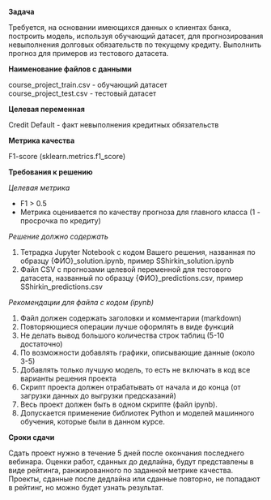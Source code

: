 **Задача**

Требуется, на основании имеющихся данных о клиентах банка, построить модель, используя обучающий датасет, для прогнозирования невыполнения долговых обязательств по текущему кредиту. Выполнить прогноз для примеров из тестового датасета.

**Наименование файлов с данными**

course_project_train.csv - обучающий датасет<br>
course_project_test.csv - тестовый датасет

**Целевая переменная**

Credit Default - факт невыполнения кредитных обязательств

**Метрика качества**

F1-score (sklearn.metrics.f1_score)

**Требования к решению**

*Целевая метрика*
* F1 > 0.5
* Метрика оценивается по качеству прогноза для главного класса (1 - просрочка по кредиту)

*Решение должно содержать*
1. Тетрадка Jupyter Notebook с кодом Вашего решения, названная по образцу {ФИО}\_solution.ipynb, пример SShirkin\_solution.ipynb
2. Файл CSV с прогнозами целевой переменной для тестового датасета, названный по образцу {ФИО}\_predictions.csv, пример SShirkin\_predictions.csv

*Рекомендации для файла с кодом (ipynb)*
1. Файл должен содержать заголовки и комментарии (markdown)
2. Повторяющиеся операции лучше оформлять в виде функций
3. Не делать вывод большого количества строк таблиц (5-10 достаточно)
4. По возможности добавлять графики, описывающие данные (около 3-5)
5. Добавлять только лучшую модель, то есть не включать в код все варианты решения проекта
6. Скрипт проекта должен отрабатывать от начала и до конца (от загрузки данных до выгрузки предсказаний)
7. Весь проект должен быть в одном скрипте (файл ipynb).
8. Допускается применение библиотек Python и моделей машинного обучения,
которые были в данном курсе.

**Сроки сдачи**

Cдать проект нужно в течение 5 дней после окончания последнего вебинара.
Оценки работ, сданных до дедлайна, будут представлены в виде рейтинга, ранжированного по заданной метрике качества.
Проекты, сданные после дедлайна или сданные повторно, не попадают в рейтинг, но можно будет узнать результат.